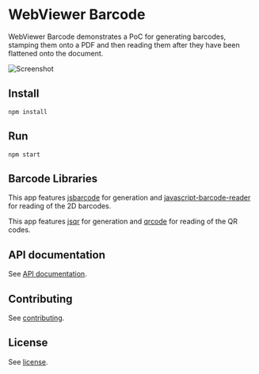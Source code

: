 # WebViewer Barcode

WebViewer Barcode demonstrates a PoC for generating barcodes, stamping them onto a PDF and then reading them after they have been flattened onto the document.

![Screenshot](https://github.com/PDFTron/webviewer-barcode/blob/master/barcode.gif)

## Install

```
npm install
```

## Run

```
npm start
```

## Barcode Libraries

This app features [jsbarcode](https://github.com/lindell/JsBarcode) for generation and [javascript-barcode-reader](https://github.com/mubaidr/Javascript-Barcode-Reader) for reading of the 2D barcodes.

This app features [jsqr](https://github.com/cozmo/jsQR) for generation and [qrcode](https://github.com/soldair/node-qrcode) for reading of the QR codes.

## API documentation

See [API documentation](https://www.pdftron.com/documentation/web/guides/ui/apis).

## Contributing

See [contributing](./CONTRIBUTING.md).

## License

See [license](./LICENSE).
